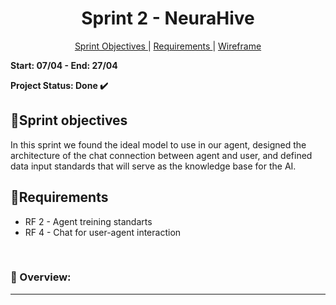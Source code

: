 <h1 align="center"> Sprint 2 - NeuraHive </h1>
<p align="center">
  <a href="#objetivo">Sprint Objectives </a> |
  <a href="#objetivo">Requirements </a> |
  <a href="#objetivo">Wireframe </a>
</p>

**Start: 07/04  - End: 27/04**

**Project Status: Done ✔️**

<span id="objetivo">
  
## 📌Sprint objectives
In this sprint we found the ideal model to use in our agent, designed the architecture of the chat connection between agent and user, and defined data input standards that will serve as the knowledge base for the AI.

 ## 📜Requirements

 - RF 2 - Agent treining standarts
 - RF 4 - Chat for user-agent interaction
 
<br>

### 🎥 Overview:
<div align="center">
  
  ---
  
</div>
